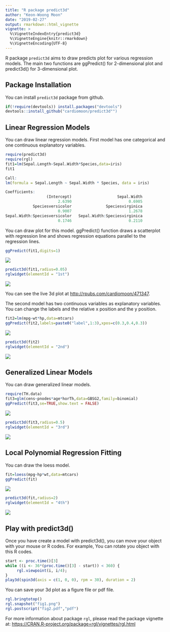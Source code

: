 ```yaml
---
title: "R package predict3d"
author: "Keon-Woong Moon"
date: "2019-02-27"
output: rmarkdown::html_vignette
vignette: >
  %\VignetteIndexEntry{predict3d}
  %\VignetteEngine{knitr::rmarkdown}
  %\VignetteEncoding{UTF-8}
---
```




R package `predict3d` aims to draw predicts plot for various regression models. The main two functions are ggPredict() for 2-dimensional plot and predict3d() for 3-dimensional plot.

## Package Installation

You can install `predict3d` package from github.


```r
if(!require(devtools)) install.packages("devtools")
devtools::install_github("cardiomoon/predict3d"")
```

## Linear Regression Models

You can draw linear regression models. First model has one categorical and one continuous explanatory variables.


```r
require(predict3d)
require(rgl)
fit1=lm(Sepal.Length~Sepal.Width*Species,data=iris)
fit1

Call:
lm(formula = Sepal.Length ~ Sepal.Width * Species, data = iris)

Coefficients:
                  (Intercept)                    Sepal.Width  
                       2.6390                         0.6905  
            Speciesversicolor               Speciesvirginica  
                       0.9007                         1.2678  
Sepal.Width:Speciesversicolor   Sepal.Width:Speciesvirginica  
                       0.1746                         0.2110  
```

You can draw plot for this model. ggPredict() function draws a scatterplot with regression line and shows regression equations parallel to the regression lines.


```r
ggPredict(fit1,digits=1)
```

![](https://github.com/cardiomoon/predict3d/blob/master/figure/fig1-1.png?raw=true)

```r
predict3d(fit1,radius=0.05)
rglwidget(elementId = "1st")
```
![](https://github.com/cardiomoon/predict3d/blob/master/figure/fig1.png?raw=true)


You can see the live 3d plot at http://rpubs.com/cardiomoon/471347.

The second model has two continuous variables as explanatory variables. You can change the labels and the relative x position and the y position.


```r
fit2=lm(mpg~wt*hp,data=mtcars)
ggPredict(fit2,labels=paste0("label",1:3),xpos=c(0.3,0.4,0.3))
```

![](https://github.com/cardiomoon/predict3d/blob/master/figure/fig2-1.png?raw=true)

```r
predict3d(fit2)
rglwidget(elementId = "2nd")
```
![](https://github.com/cardiomoon/predict3d/blob/master/figure/fig2.png?raw=true)


## Generalized Linear Models

You can draw generalized linear models.


```r
require(TH.data)
fit3=glm(cens~pnodes*age*horTh,data=GBSG2,family=binomial)
ggPredict(fit3,se=TRUE,show.text = FALSE)
```

![](https://github.com/cardiomoon/predict3d/blob/master/figure/fig3-1.png?raw=true)

```r
predict3d(fit3,radius=0.5)
rglwidget(elementId = "3rd")
```

![](https://github.com/cardiomoon/predict3d/blob/master/figure/fig3.png?raw=true)

## Local Polynomial Regression Fitting

You can draw the loess model.


```r
fit=loess(mpg~hp*wt,data=mtcars)
ggPredict(fit)
```

![](https://github.com/cardiomoon/predict3d/blob/master/figure/fig4-1.png?raw=true)

```r
predict3d(fit,radius=2)
rglwidget(elementId = "4th")
```
![](https://github.com/cardiomoon/predict3d/blob/master/figure/fig4.png?raw=true)


## Play with predict3d()

Once you have create a model with predict3d(), you can move your object with your mouse or R codes. For example, You can rotate you object with this R codes.


```r
start <- proc.time()[3]
while ((i <- 36*(proc.time()[3] - start)) < 360) {
     rgl.viewpoint(i, i/4); 
}
play3d(spin3d(axis = c(1, 0, 0), rpm = 30), duration = 2)
```

You can save your 3d plot as a figure file or pdf file.


```r
rgl.bringtotop()
rgl.snapshot("fig1.png")
rgl.postscript("fig2.pdf","pdf")
```

For more information about package `rgl`, please read the package vignette at: https://CRAN.R-project.org/package=rgl/vignettes/rgl.html


